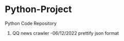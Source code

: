# Python-Project
Python Code Repository
1. QQ news crawler
    -06/12/2022 prettify json format
    
